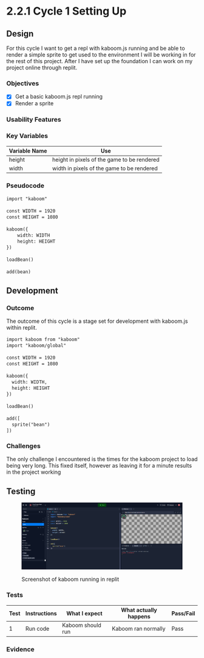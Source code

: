 # 2.2.1 Cycle 1 Setting Up

## Design

For this cycle I want to get a repl with kaboom.js running and be able to render a simple sprite to get used to the environment I will be working in for the rest of this project. After I have set up the foundation I can work on my project online through replit.

### Objectives

* [x] Get a basic kaboom.js repl running
* [x] Render a sprite

### Usability Features

### Key Variables

| Variable Name | Use                                         |
| ------------- | ------------------------------------------- |
| height        | height in pixels of the game to be rendered |
| width         | width in pixels of the game to be rendered  |

### Pseudocode

```
import "kaboom"

const WIDTH = 1920
const HEIGHT = 1080

kaboom({
    width: WIDTH
    height: HEIGHT    
})

loadBean()

add(bean)
```

## Development

### Outcome

The outcome of this cycle is a stage set for development with kaboom.js within replit.

```
import kaboom from "kaboom"
import "kaboom/global"

const WIDTH = 1920
const HEIGHT = 1080

kaboom({
  width: WIDTH,
  height: HEIGHT
})

loadBean()

add([
  sprite("bean")
])
```

### Challenges

The only challenge I encountered is the times for the kaboom project to load being very long. This fixed itself, however as leaving it for a minute results in the project working

## Testing

<figure><img src="../.gitbook/assets/image (4).png" alt=""><figcaption><p>Screenshot of kaboom running in replit</p></figcaption></figure>

### Tests

| Test | Instructions | What I expect     | What actually happens | Pass/Fail |
| ---- | ------------ | ----------------- | --------------------- | --------- |
| 1    | Run code     | Kaboom should run | Kaboom ran normally   | Pass      |

### Evidence
